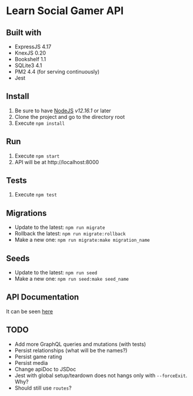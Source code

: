 # Learn Social Gamer API

## Built with

* ExpressJS 4.17
* KnexJS 0.20
* Bookshelf 1.1
* SQLite3 4.1
* PM2 4.4 (for serving continuously)
* Jest

## Install

1. Be sure to have [NodeJS](https://nodejs.org/en/) *v12.16.1* or later
2. Clone the project and go to the directory root
3. Execute `npm install`

## Run

1. Execute `npm start`
2. API will be at http://localhost:8000

## Tests

1. Execute `npm test`

## Migrations

* Update to the latest: `npm run migrate`
* Rollback the latest: `npm run migrate:rollback`
* Make a new one: `npm run migrate:make migration_name`

## Seeds

* Update to the latest: `npm run seed`
* Make a new one: `npm run seed:make seed_name`

## API Documentation

It can be seen [here](http://sasknot.github.io/learn-socialgamer-api/)


## TODO

* Add more GraphQL queries and mutations (with tests)
* Persist relationships (what will be the names?)
* Persist game rating
* Persist media
* Change apiDoc to JSDoc
* Jest  with global setup/teardown does not hangs only with `--forceExit`. Why?
* Should still use `routes`?
